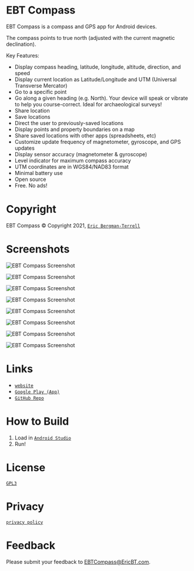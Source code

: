 # EBT Compass

EBT Compass is a compass and GPS app for Android devices.

The compass points to true north (adjusted with the current magnetic declination).

Key Features:

* Display compass heading, latitude, longitude, altitude, direction, and speed
* Display current location as Latitude/Longitude and UTM (Universal Transverse Mercator)
* Go to a specific point
* Go along a given heading (e.g. North). Your device will speak or vibrate to help you course-correct. Ideal for archaeological surveys!
* Share location
* Save locations
* Direct the user to previously-saved locations
* Display points and property boundaries on a map
* Share saved locations with other apps (spreadsheets, etc)
* Customize update frequency of magnetometer, gyroscope, and GPS updates
* Display sensor accuracy (magnetometer & gyroscope)
* Level indicator for maximum compass accuracy
* UTM coordinates are in WGS84/NAD83 format
* Minimal battery use
* Open source
* Free. No ads!
    
# Copyright

EBT Compass &#169; Copyright 2021, [`Eric Bergman-Terrell`](https://www.ericbt.com)

# Screenshots

![`EBT Compass Screenshot`](https://www.ericbt.com/artwork/ebt_compass/main.png "EBT Compass")

![`EBT Compass Screenshot`](https://www.ericbt.com/artwork/ebt_compass/point.png "Go to a Point")

![`EBT Compass Screenshot`](https://www.ericbt.com/artwork/ebt_compass/line.png "Go in a Line")

![`EBT Compass Screenshot`](https://www.ericbt.com/artwork/ebt_compass/share.png "Share Location")

![`EBT Compass Screenshot`](https://www.ericbt.com/artwork/ebt_compass/settings.png "Settings")

![`EBT Compass Screenshot`](https://www.ericbt.com/artwork/ebt_compass/save_point.png "Save Point")

![`EBT Compass Screenshot`](https://www.ericbt.com/artwork/ebt_compass/points.png "Points")

![`EBT Compass Screenshot`](https://www.ericbt.com/artwork/ebt_compass/map.png "Map")

# Links

* [`website`](https://www.ericbt.com/ebt_compass)
* [`Google Play (App)`](https://play.google.com/store/apps/details?id=com.ericbt.ebtcompass)
* [`GitHub Repo`](https://github.com/EricTerrell/EBTCompass)

# How to Build

1.  Load in [`Android Studio`](https://developer.android.com/studio)
2.  Run!

# License

[`GPL3`](https://www.gnu.org/licenses/gpl-3.0.en.html)

# Privacy

[`privacy policy`](https://www.ericbt.com/ebt_compass/privacypolicy)

# Feedback

Please submit your feedback to EBTCompass@EricBT.com.